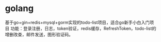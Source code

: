 # golang
基于go+gin+redis+mysql+gorm实现的todo-list项目，适合go新手小白入门项目 功能：登录注册，日志，token验证，redis缓存，RefreshToken，todo-list的增删改查，邮件发送，图形验证码。
